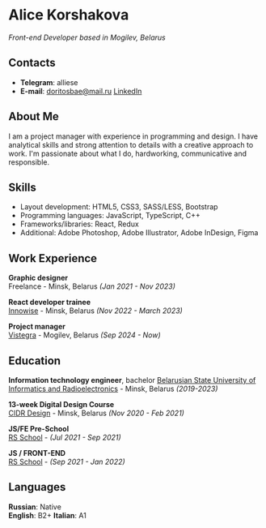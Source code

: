 # Alice Korshakova
*Front-end Developer based in Mogilev, Belarus*

## Contacts
- **Telegram**: alliese
- **E-mail**: doritosbae@mail.ru
[LinkedIn]([https://t.me/alliese](https://www.linkedin.com/in/alice-korshakova-0b46791b8?trk=contact-info))

## About Me
I am a project manager with experience in programming and design. I have analytical skills and strong attention to details with a creative approach to work. 
I'm passionate about what I do, hardworking, communicative and responsible. 

## Skills
- Layout development: HTML5, CSS3, SASS/LESS, Bootstrap
- Programming languages: JavaScript, TypeScript, C++
- Frameworks/libraries: React, Redux
- Additional: Adobe Photoshop, Adobe Illustrator, Adobe InDesign, Figma 

## Work Experience
**Graphic designer**  
Freelance - Minsk, Belarus *(Jan 2021 - Nov 2023)*

**React developer trainee**  
[Innowise](https://innowise.com/) - Minsk, Belarus *(Nov 2022 - March 2023)*

**Project manager**  
[Vistegra](https://vistegra.by) - Mogilev, Belarus *(Sep 2024 - Now)*


## Education
**Information technology engineer**, bachelor 
[Belarusian State University of Informatics and Radioelectronics](https://www.bsuir.by/) - Minsk, Belarus *(2019-2023)*

**13-week Digital Design Course**  
[CIDR Design](https://www.cidr.design/) - Minsk, Belarus *(Nov 2020 - Feb 2021)*

**JS/FE Pre-School**  
[RS School](https://rs.school/) - *(Jul 2021 - Sep 2021)*

**JS / FRONT-END**  
[RS School](https://rs.school/) - *(Sep 2021 - Jan 2022)*

## Languages 
**Russian**: Native   
**English**: B2+
**Italian**: A1

